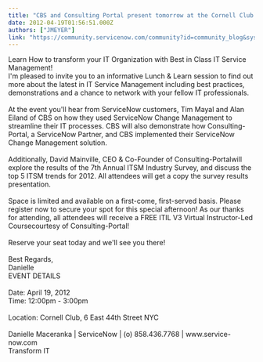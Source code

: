 ```yaml
---
title: "CBS and Consulting Portal present tomorrow at the Cornell Club NYC  please join us if you can"
date: 2012-04-19T01:56:51.000Z
authors: ["JMEYER"]
link: "https://community.servicenow.com/community?id=community_blog&sys_id=3bbd6ea9dbd0dbc01dcaf3231f9619d3"
---
```

<p>Learn How to transform your IT Organization with Best in Class IT Service Management!<br />I'm pleased to invite you to an informative Lunch &amp; Learn session to find out more about the latest in IT Service Management including best practices, demonstrations and a chance to network with your fellow IT professionals. <br /><br />At the event you'll hear from ServiceNow customers, Tim Mayal and Alan Eiland of CBS on how they used ServiceNow Change Management to streamline their IT processes. CBS will also demonstrate how Consulting-Portal, a ServiceNow Partner, and CBS implemented their ServiceNow Change Management solution. <br /><br />Additionally, David Mainville, CEO &amp; Co-Founder of Consulting-Portalwill explore the results of the 7th Annual ITSM Industry Survey, and discuss the top 5 ITSM trends for 2012. All attendees will get a copy the survey results presentation.<br /><br />Space is limited and available on a first-come, first-served basis. Please register now to secure your spot for this special afternoon! As our thanks for attending, all attendees will receive a FREE ITIL V3 Virtual Instructor-Led Coursecourtesy of Consulting-Portal! <br /><br />Reserve your seat today and we'll see you there!<br /><br />Best Regards, <br />Danielle<br />EVENT DETAILS<br /><br />Date: April 19, 2012<br />Time: 12:00pm - 3:00pm<br /><br />Location: Cornell Club, 6 East 44th Street NYC <br /><br />Danielle Maceranka | ServiceNow | (o) 858.436.7768 | www.service-now.com<br />Transform IT</p>